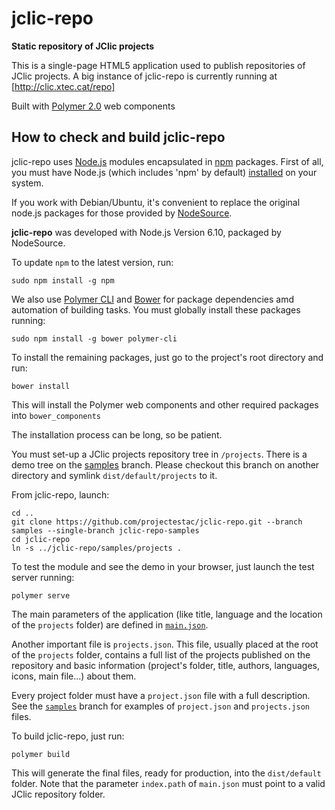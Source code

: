 # jclic-repo
**Static repository of JClic projects**

This is a single-page HTML5 application used to publish repositories of JClic projects. A big instance of jclic-repo is
currently running at [http://clic.xtec.cat/repo]

Built with [Polymer 2.0](https://www.polymer-project.org/) web components

## How to check and build jclic-repo

jclic-repo uses [Node.js](https://nodejs.org/) modules encapsulated in
[npm](https://www.npmjs.com/) packages. First of all, you must have Node.js
(which includes 'npm' by default) [installed](https://nodejs.org/download/)
on your system.

If you work with Debian/Ubuntu, it's convenient to replace the original node.js packages for those provided by 
[NodeSource](https://github.com/nodesource/distributions).

**jclic-repo** was developed with Node.js Version 6.10, packaged by NodeSource.

To update `npm` to the latest version, run:

```
sudo npm install -g npm
```

We also use [Polymer CLI](https://www.polymer-project.org/2.0/docs/tools/polymer-cli) and [Bower](http://bower.io/) for package dependencies amd automation of building tasks.
You must globally install these packages running:

```
sudo npm install -g bower polymer-cli
```

To install the remaining packages, just go to the project's root directory and run:

```
bower install
```

This will install the Polymer web components and other required packages into `bower_components`

The installation process can be long, so be patient.

You must set-up a JClic projects repository tree in `/projects`. There is a demo tree on
the [samples](https://github.com/projectestac/jclic-repo/tree/samples) branch. Please checkout this
branch on another directory and symlink `dist/default/projects` to it.

From jclic-repo, launch:

```
cd ..
git clone https://github.com/projectestac/jclic-repo.git --branch samples --single-branch jclic-repo-samples
cd jclic-repo
ln -s ../jclic-repo/samples/projects .
```

To test the module and see the demo in your browser, just launch the test server running:

```
polymer serve
```

The main parameters of the application (like title, language and the location of the `projects` folder)
are defined in [`main.json`](app/main.json).

Another important file is `projects.json`. This file, usually placed at the root of the `projects` folder,
contains a full list of the projects published on the repository and basic information (project's folder,
title, authors, languages, icons, main file...) about them.

Every project folder must have a `project.json` file with a full description. See  the [`samples`](../../tree/samples/projects)
branch for examples of `project.json` and `projects.json` files.

To build jclic-repo, just run:

```
polymer build
```

This will generate the final files, ready for production, into the `dist/default` folder. Note that the
parameter `index.path` of `main.json` must point to a valid JClic repository folder.


